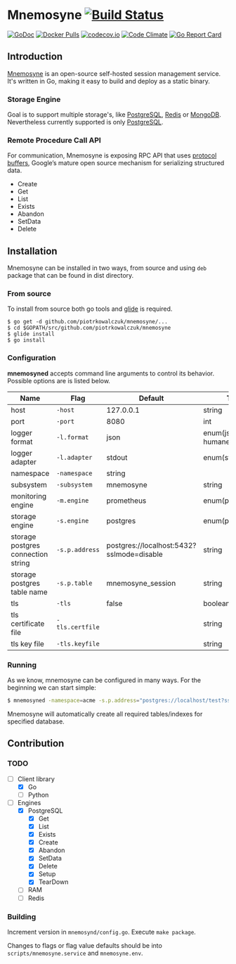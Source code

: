 # Mnemosyne [![Build Status](https://travis-ci.org/piotrkowalczuk/mnemosyne.svg)](https://travis-ci.org/piotrkowalczuk/mnemosyne)

[![GoDoc](https://godoc.org/github.com/piotrkowalczuk/mnemosyne?status.svg)](http://godoc.org/github.com/piotrkowalczuk/mnemosyne)
[![Docker Pulls](https://img.shields.io/docker/pulls/prom/prometheus.svg?maxAge=604800)](https://hub.docker.com/r/piotrkowalczuk/mnemosyne/)
[![codecov.io](https://codecov.io/github/piotrkowalczuk/mnemosyne/coverage.svg?branch=master)](https://codecov.io/github/piotrkowalczuk/mnemosyne?branch=master)
[![Code Climate](https://codeclimate.com/github/piotrkowalczuk/mnemosyne/badges/gpa.svg)](https://codeclimate.com/github/piotrkowalczuk/mnemosyne)
[![Go Report Card](https://goreportcard.com/badge/github.com/piotrkowalczuk/mnemosyne)](https://goreportcard.com/report/github.com/piotrkowalczuk/mnemosyne)

## Introduction

[Mnemosyne](http://github.com/piotrkowalczuk/mnemosyne) is an open-source self-hosted session management service. It's written in Go, making it easy to build and deploy as a static binary.

### Storage Engine
Goal is to support multiple storage's, like [PostgreSQL](http://www.postgresql.org/), [Redis](http://redis.io) or [MongoDB](https://www.mongodb.org). Nevertheless currently supported is only [PostgreSQL](http://www.postgresql.org/).

### Remote Procedure Call API
For communication, Mnemosyne is exposing RPC API that uses [protocol buffers](https://developers.google.com/protocol-buffers/), Google’s mature open source mechanism for serializing structured data.

* Create
* Get
* List
* Exists
* Abandon
* SetData
* Delete

## Installation

Mnemosyne can be installed in two ways, from source and using `deb` package that can be found in dist directory.

### From source

To install from source both go tools and [glide](github.com/Masterminds/glide) is required. 

```
$ go get -d github.com/piotrkowalczuk/mnemosyne/...
$ cd $GOPATH/src/github.com/piotrkowalczuk/mnemosyne
$ glide install
$ go install
```

### Configuration
**mnemosyned** accepts command line arguments to control its behavior. Possible options are is listed below.

| Name | Flag | Default | Type |
| --- | --- | --- | --- |
| host | `-host` | 127.0.0.1 | string |
| port | `-port` | 8080 |int |
| logger format | `-l.format` | json | enum(json, humane, logfmt) |
| logger adapter | `-l.adapter` | stdout | enum(stdout) |
|namespace|`-namespace`|string||
|subsystem|`-subsystem`| mnemosyne|string|
|monitoring engine|`-m.engine`|prometheus|enum(prometheus)|
|storage engine|`-s.engine`|postgres|enum(postgres)|
|storage postgres connection string|`-s.p.address`|postgres://localhost:5432?sslmode=disable|string|
|storage postgres table name|`-s.p.table`|mnemosyne_session|string|
|tls |`-tls`|false|boolean|
|tls certificate file |`-tls.certfile`| |string|
|tls key file |`-tls.keyfile`| |string|

### Running

As we know, mnemosyne can be configured in many ways. For the beginning we can start simple:

```bash
$ mnemosyned -namespace=acme -s.p.address="postgres://localhost/test?sslmode=disable"
```

Mnemosyne will automatically create all required tables/indexes for specified database.

## Contribution

### TODO

- [ ] Client library
    - [x] Go
    - [ ] Python
- [ ] Engines
	- [x] PostgreSQL
		- [x] Get
		- [x] List
		- [x] Exists
		- [x] Create
		- [x] Abandon
		- [x] SetData
		- [x] Delete
		- [x] Setup
		- [x] TearDown
	- [ ] RAM
	- [ ] Redis

### Building

Increment version in `mnemosynd/config.go`. Execute `make package`.

Changes to flags or flag value defaults should be into 
`scripts/mnemosyne.service` and `mnemosyne.env`.